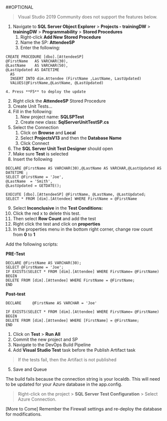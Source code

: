 ##OPTIONAL

> Visual Studio 2019 Community does not support the features below. 

1. Navigate to **SQL Server Object Explorer** > **Projects - trainingDW** > **trainingDW** > **Programmability** > **Stored Procedures**
     1. Right-click **Add New Stored Procedure**
     2. Name the SP: **AttendeeSP**
     3. Enter the following:
```
CREATE PROCEDURE [dbo].[AttendeeSP]
@FirstName   AS VARCHAR(30),
@LastName    AS VARCHAR(50),
@LastUpdated AS DATETIME 
  AS
  INSERT INTO dim.Attendee (FirstName ,LastName, LastUpdated)
  VALUES(@FirstName,@LastName, @LastUpdated)

```

    4. Press **F5** to deploy the update
2. Right click the **AttendeeSP** Stored Procedure
3. Create Unit Tests...
4. Fill in the following:
    1. New project name: **SQLSPTest**
    2. Create new class: **SqlServerUnitTestSP.cs**
5. Select the Connection
     1. Click on **Browse** and **Local**
     2. Select **ProjectsV13** and then the **Database Name**
     3. Click Connect
6. The **SQL Server Unit Test Designer** should open
7. Make sure **Test** is selected
8. Insert the following
```
DECLARE @FirstName AS VARCHAR(30),@LastName AS VARCHAR,@LastUpdated AS DATETIME ;
SELECT @FirstName = 'Joe',
@LastName  = 'Smith',
@LastUpdated = GETDATE();

EXECUTE [dbo].[AttendeeSP] @FirstName, @LastName, @LastUpdated;
SELECT * FROM [dim].[Attendee] WHERE FirstName = @FirstName

```

9. Select **Inconclusive** in the **Test Conditions:**
10. Click the red x to delete this test. 
11. Then select **Row Count** and add the test
12. Right click the test and click on **properties**
12. In the properties menu in the bottom right corner, change row count from **0** to **1**

Add the following scripts:

**PRE-Test**
```
DECLARE @FirstName AS VARCHAR(30);
SELECT @FirstName = 'Joe';
IF EXISTS(SELECT * FROM [dim].[Attendee] WHERE FirstName= @FirstName)  
BEGIN  
DELETE FROM [dim].[Attendee] WHERE FirstName = @FirstName;
END  

```
**Post-test**
```
DECLARE     @FirstName AS VARCHAR = 'Joe'

IF EXISTS(SELECT * FROM [dim].[Attendee] WHERE FirstName= @FirstName)  
BEGIN  
DELETE FROM [dim].[Attendee] WHERE [FirstName] = @FirstName;
END  
```

1. Click on **Test** > **Run All**
2. Commit the new project and SP
3. Navigate to the DevOps Build Pipeline
4. Add **Visual Studio Test** task before the Publish Artifact task
> If the tests fail, then the Artifact is not published
5. Save and Queue

The build fails because the connection string is your localdb. This will need to be updated for your Azure database in the app.config. 

>Right-click on the project > **SQL Server Test Configuration** > Select Azure Connection. 

[More to Come] Remember the Firewall settings and re-deploy the database for modifications. 

